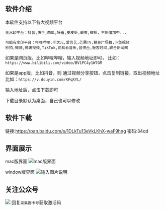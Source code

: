 ## 软件介绍
本软件支持以下各大视频平台

```
无水印平台：抖音,快手,西瓜,好看,皮皮虾,最右,微视，不断增加中...

可能有水印平台：哔哩哔哩,半次元,爱奇艺,芒果TV,糖豆广场舞,斗鱼视频
秒拍,微博,腾讯视频,TikTok,网易云音乐,音悦台,极客时间,联合新闻网
```
如果是网页版，比如哔哩哔哩，输入视频地址即可，
比如：`https://www.bilibili.com/video/BV1PC4y1W7GM`

如果是app版，比如抖音，则 通过视频分享按钮，点击复制链接，取出视频地址
比如：`https://v.douyin.com/KFqXYL/`

输入地址后，点击下载即可

下载目录默认为桌面，自己也可以修改


## 软件下载

链接:https://pan.baidu.com/s/1DLkTu13eVkLKhX-waF9hng  密码:34qd

## 界面展示
mac版界面
![mac版界面](https://images.gitee.com/uploads/images/2020/0820/165917_aaaa245f_1093073.png "屏幕截图.png")

window版界面
![输入图片说明](https://images.gitee.com/uploads/images/2020/0820/215553_7d809d76_1093073.png "屏幕截图.png")


## 关注公众号

![](http://cdn.qiniu.freetop.ren/gzh.jpg)
回复`采集器卡号`获取激活码


